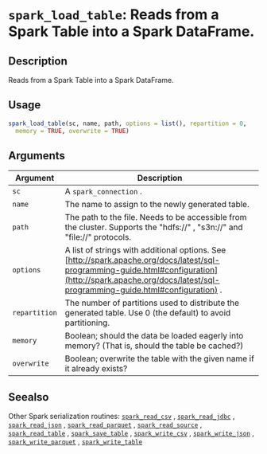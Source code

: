 # `spark_load_table`: Reads from a Spark Table into a Spark DataFrame.

## Description


 Reads from a Spark Table into a Spark DataFrame.


## Usage

```r
spark_load_table(sc, name, path, options = list(), repartition = 0,
  memory = TRUE, overwrite = TRUE)
```


## Arguments

Argument      |Description
------------- |----------------
```sc```     |     A `spark_connection` .
```name```     |     The name to assign to the newly generated table.
```path```     |     The path to the file. Needs to be accessible from the cluster. Supports the "hdfs://" , "s3n://" and "file://" protocols.
```options```     |     A list of strings with additional options. See [http://spark.apache.org/docs/latest/sql-programming-guide.html#configuration](http://spark.apache.org/docs/latest/sql-programming-guide.html#configuration) .
```repartition```     |     The number of partitions used to distribute the generated table. Use 0 (the default) to avoid partitioning.
```memory```     |     Boolean; should the data be loaded eagerly into memory? (That is, should the table be cached?)
```overwrite```     |     Boolean; overwrite the table with the given name if it already exists?

## Seealso


 Other Spark serialization routines: [`spark_read_csv`](spark_read_csv.html) ,
  [`spark_read_jdbc`](spark_read_jdbc.html) ,
  [`spark_read_json`](spark_read_json.html) ,
  [`spark_read_parquet`](spark_read_parquet.html) ,
  [`spark_read_source`](spark_read_source.html) ,
  [`spark_read_table`](spark_read_table.html) ,
  [`spark_save_table`](spark_save_table.html) ,
  [`spark_write_csv`](spark_write_csv.html) ,
  [`spark_write_json`](spark_write_json.html) ,
  [`spark_write_parquet`](spark_write_parquet.html) ,
  [`spark_write_table`](spark_write_table.html) 


